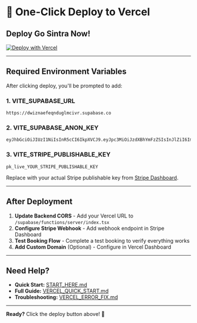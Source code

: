 # 🚀 One-Click Deploy to Vercel

## Deploy Go Sintra Now!

[![Deploy with Vercel](https://vercel.com/button)](https://vercel.com/new/clone?repository-url=https://github.com/YOUR_USERNAME/go-sintra&env=VITE_SUPABASE_URL,VITE_SUPABASE_ANON_KEY,VITE_STRIPE_PUBLISHABLE_KEY&envDescription=Required%20environment%20variables%20for%20Go%20Sintra&envLink=https://github.com/YOUR_USERNAME/go-sintra/blob/main/START_HERE.md&project-name=go-sintra&repository-name=go-sintra)

---

## Required Environment Variables

After clicking deploy, you'll be prompted to add:

### 1. VITE_SUPABASE_URL
```
https://dwiznaefeqnduglmcivr.supabase.co
```

### 2. VITE_SUPABASE_ANON_KEY
```
eyJhbGciOiJIUzI1NiIsInR5cCI6IkpXVCJ9.eyJpc3MiOiJzdXBhYmFzZSIsInJlZiI6ImR3aXpuYWVmZXFuZHVnbG1jaXZyIiwicm9sZSI6ImFub24iLCJpYXQiOjE3NjAxNzc5NzYsImV4cCI6MjA3NTc1Mzk3Nn0.cTO16eeGusYnwjVwVVt1i4M8gQZ_MtDxyv9wYFHBVLo
```

### 3. VITE_STRIPE_PUBLISHABLE_KEY
```
pk_live_YOUR_STRIPE_PUBLISHABLE_KEY
```

Replace with your actual Stripe publishable key from [Stripe Dashboard](https://dashboard.stripe.com/apikeys).

---

## After Deployment

1. **Update Backend CORS** - Add your Vercel URL to `/supabase/functions/server/index.tsx`
2. **Configure Stripe Webhook** - Add webhook endpoint in Stripe Dashboard
3. **Test Booking Flow** - Complete a test booking to verify everything works
4. **Add Custom Domain** (Optional) - Configure in Vercel Dashboard

---

## Need Help?

- **Quick Start:** [START_HERE.md](./START_HERE.md)
- **Full Guide:** [VERCEL_QUICK_START.md](./VERCEL_QUICK_START.md)
- **Troubleshooting:** [VERCEL_ERROR_FIX.md](./VERCEL_ERROR_FIX.md)

---

**Ready?** Click the deploy button above! 🚀
